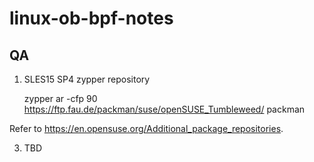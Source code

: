 # linux-ob-bpf-notes

## QA

1. SLES15 SP4 zypper repository

    zypper ar -cfp 90 https://ftp.fau.de/packman/suse/openSUSE_Tumbleweed/ packman

Refer to <https://en.opensuse.org/Additional_package_repositories>.

3. TBD
